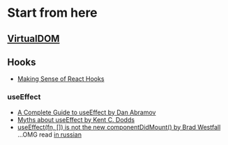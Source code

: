 # Start from here

## [VirtualDOM](./virtualDOM.md)

## Hooks

- [Making Sense of React Hooks](https://medium.com/@dan_abramov/making-sense-of-react-hooks-fdbde8803889)

### useEffect

- [A Complete Guide to useEffect by Dan Abramov](https://overreacted.io/a-complete-guide-to-useeffect/)
- [Myths about useEffect by Kent C. Dodds](https://epicreact.dev/myths-about-useeffect/)
- [useEffect(fn, []) is not the new componentDidMount() by Brad Westfall](https://reacttraining.com/blog/useEffect-is-not-the-new-componentDidMount/) ...OMG read [in russian](https://stasonmars.ru/javascript/useeffect-eto-ne-novyi-componentdidmount/)

